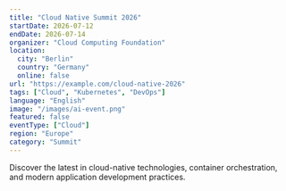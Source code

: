 ```yaml
---
title: "Cloud Native Summit 2026"
startDate: 2026-07-12
endDate: 2026-07-14
organizer: "Cloud Computing Foundation"
location:
  city: "Berlin"
  country: "Germany"
  online: false
url: "https://example.com/cloud-native-2026"
tags: ["Cloud", "Kubernetes", "DevOps"]
language: "English"
image: "/images/ai-event.png"
featured: false
eventType: ["Cloud"]
region: "Europe"
category: "Summit"
---
```


Discover the latest in cloud-native technologies, container orchestration, and modern application development practices.